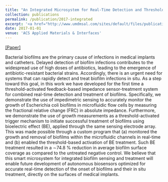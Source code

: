 ```yaml
---
title: "An Integrated Microsystem for Real-Time Detection and Threshold-Activated Treatment of Bacterial Biofilms"
collection: publications
permalink: /publication/2017-integrated
excerpt: '<a href="http://www.umdmsal.com/sites/default/files/publications/2017/2017-1-acsami.pdf"> [Paper] </a>'
date: 2017-01-01
venue: 'ACS Applied Materials & Interfaces'
---
```


<a href="http://www.umdmsal.com/sites/default/files/publications/2017/2017-1-acsami.pdf"> [Paper] </a>

Bacterial biofilms are the primary cause of infections in medical implants and catheters. Delayed detection of biofilm infections contributes to the widespread use of high doses of antibiotics, leading to the emergence of antibiotic-resistant bacterial strains. Accordingly, there is an urgent need for systems that can rapidly detect and treat biofilm infections in situ. As a step toward this goal, in this work we have developed for the first time a threshold-activated feedback-based impedance sensor-treatment system for combined real-time detection and treatment of biofilms. Specifically, we demonstrate the use of impedimetric sensing to accurately monitor the growth of Escherichia coli biofilms in microfluidic flow cells by measuring the fractional relative change (FRC) in absolute impedance. Furthermore, we demonstrate the use of growth measurements as a threshold-activated trigger mechanism to initiate successful treatment of biofilms using bioelectric effect (BE), applied through the same sensing electrode array. This was made possible through a custom program that (a) monitored the growth and removal of biofilms within the microfluidic channels in real-time and (b) enabled the threshold-based activation of BE treatment. Such BE treatment resulted in a ∼74.8 % reduction in average biofilm surface coverage as compared to the untreated negative control. We believe that this smart microsystem for integrated biofilm sensing and treatment will enable future development of autonomous biosensors optimized for accurate real-time detection of the onset of biofilms and their in situ treatment, directly on the surfaces of medical implants.

